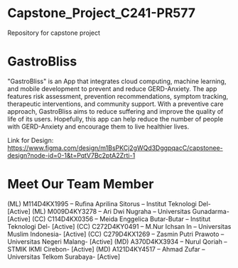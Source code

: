 # Capstone_Project_C241-PR577
Repository for capstone project

# GastroBliss
"GastroBliss" is an App that integrates cloud computing, machine learning, and mobile development to prevent and reduce GERD-Anxiety. The app features risk assessment, prevention recommendations, symptom tracking, therapeutic interventions, and community support. With a preventive care approach, GastroBliss aims to reduce suffering and improve the quality of life of its users. Hopefully, this app can help reduce the number of people with GERD-Anxiety and encourage them to live healthier lives.

Link for Design: https://www.figma.com/design/m1BsPKCj2gWQd3DggpqacC/capstonee-design?node-id=0-1&t=PqtV7Bc2ptA2Zrti-1

# Meet Our Team Member 
(ML) M114D4KX1995 –  Rufina Aprilina Sitorus – Institut Teknologi Del- [Active]
(ML) M009D4KY3278 – Ari Dwi Nugraha – Universitas Gunadarma- [Active]
(CC) C114D4KX0356 – Meida Enggelica Butar-Butar – Institut Teknologi Del- [Active]
(CC)  C272D4KY0491 – M.Nur Ichsan In – Universitas Muslim Indonesia- [Active]
(CC)  C279D4KX1269 – Zasmin Putri Prawoto – Universitas Negeri Malang- [Active]
(MD) A370D4KX3934 – Nurul Qoriah – STMIK IKMI Cirebon- [Active]
(MD) A121D4KY4517 – Ahmad Zufar – Universitas Telkom Surabaya- [Active]
